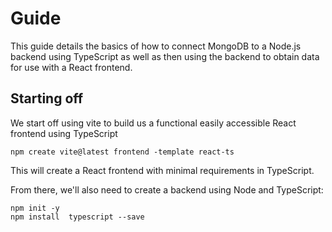 # Guide

This guide details the basics of how to connect MongoDB to a Node.js backend using TypeScript as well as then using the backend to obtain data for use with a React frontend.

## Starting off

We start off using vite to build us a functional easily accessible React frontend using TypeScript

``` shell
npm create vite@latest frontend -template react-ts
```

This will create a React frontend with minimal requirements in TypeScript.

From there, we'll also need to create a backend using Node and TypeScript:

``` shell
npm init -y
npm install  typescript --save
```
